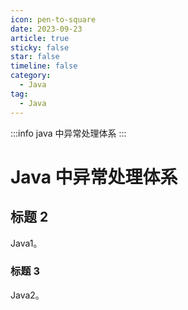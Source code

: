 ```yaml
---
icon: pen-to-square
date: 2023-09-23
article: true
sticky: false
star: false
timeline: false
category:
  - Java
tag:
  - Java
---
```



:::info
java 中异常处理体系
:::

<!-- more -->

# Java 中异常处理体系

## 标题 2

Java1。

### 标题 3

Java2。
